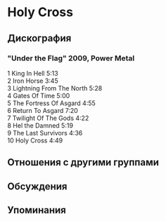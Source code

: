 # Holy Cross



## Дискография

### "Under the Flag" 2009, Power Metal


1	King In Hell	5:13	
2	Iron Horse	3:45	
3	Lightning From The North	5:28	 
4	Gates Of Time	5:00	
5	The Fortress Of Asgard	4:55	
6	Return To Asgard	7:20	 
7	Twilight Of The Gods	4:22	 
8	Hel the Damned	5:19	 
9	The Last Survivors	4:36	 
10	Holy Cross	4:49	 


## Отношения с другими группами


## Обсуждения


## Упоминания


